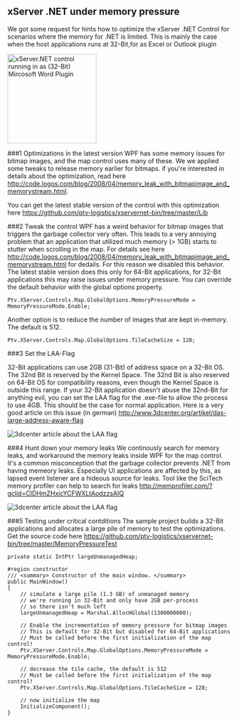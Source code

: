 ## xServer .NET under memory pressure

We got some request for hints how to optimize the xServer .NET Control for scenarios where the memory for .NET is limited. This is mainly the case when the host applications runs at 32-Bit,for as Excel or Outlook plugin

<img src="https://github.com/ptv-logistics/xservernet-bin/blob/master/MemoryPressureTest/screenshots/XServerNetOffice.png =250x"  alt="xServer.NET control running in as (32-Bit) Mircosoft Word Plugin" width="200" height="200"/>

###1 Optimizations in the latest version
WPF has some memory issues for bitmap images, and the map control uses many of these. We we applied some tweaks to release memory earlier for bitmaps. if you're interested in details about the optimization, read here http://code.logos.com/blog/2008/04/memory_leak_with_bitmapimage_and_memorystream.html. 

You can get the latest stable version of the control with this optimization here https://github.com/ptv-logistics/xservernet-bin/tree/master/Lib

###2 Tweak the control
WPF has a weird behavior for bitmap images that triggers the garbage collector very often. This leads to a very annoying problem that an application that utilized much memory (> 1GB) starts to stutter when scrolling in the map. For details see here http://code.logos.com/blog/2008/04/memory_leak_with_bitmapimage_and_memorystream.html for dedails. For this reason we disabled this behavior. The latest stable version does this only for 64-Bit applications, for 32-Bit applications this may raise issues under memory pressure. You can override the default behavior with the global options property.
```
Ptv.XServer.Controls.Map.GlobalOptions.MemoryPressureMode = MemoryPressureMode.Enable;
```

Another option is to reduce the number of images that are kept in-memory. The default is 512.
```
Ptv.XServer.Controls.Map.GlobalOptions.TileCacheSize = 128;
```

###3 Set the LAA-Flag

32-Bit applications can use 2GB (31-Bit) of address space on a 32-Bit OS. The 32nd Bit is reserved by the Kernel Space. The 32nd Bit is also reserved on 64-Bit OS for compatibility reasons, even though the Kernel Space is outside this range. If your 32-Bit application doesn't abuse the 32nd-Bit for anything evil, you can set the LAA flag for the .exe-file to allow the process to use 4GB. This should be the case for normal application. Here is a very good article on this issue (in german) http://www.3dcenter.org/artikel/das-large-address-aware-flag

![3dcenter article about the LAA flag](https://github.com/ptv-logistics/xservernet-bin/blob/master/MemoryPressureTest/screenshots/64bitnolaa.png)

###4 Hunt down your memory leaks
We continously search for memory leaks, and workaround the memory leaks inside WPF for the map control. It's a common misconception that the garbage collector prevents .NET from having memeory leaks. Especially UI applications are affected by this, as lapsed event listener are a hideous source for leaks. Tool like the SciTech memory profiler can help to search for leaks http://memprofiler.com/?gclid=CIDHmZHxicYCFWXLtAodzzsAIQ

![3dcenter article about the LAA flag](https://github.com/ptv-logistics/xservernet-bin/blob/master/MemoryPressureTest/screenshots/scitech.png)

###5 Testing under critical contditions
The sample project builds a 32-Bit applications and allocates a large pile of memory to test the optimizations. Get the source code here https://github.com/ptv-logistics/xservernet-bin/tree/master/MemoryPressureTest

```
private static IntPtr largeUnmanagedHeap;

#region constructor
/// <summary> Constructor of the main window. </summary>
public MainWindow()
{
    // simulate a large pile (1.3 GB) of unmanaged memory
    // we're running in 32-Bit and only have 2GB per-process
    // so there isn't much left
    largeUnmanagedHeap = Marshal.AllocHGlobal(1300000000);

    // Enable the incrementation of memory pressure for bitmap images
    // This is default for 32-Bit but disabled for 64-Bit applications
    // Must be called before the first initialization of the map control!
    Ptv.XServer.Controls.Map.GlobalOptions.MemoryPressureMode = MemoryPressureMode.Enable;
            
    // decrease the tile cache, the default is 512
    // Must be called before the first initialization of the map control!
    Ptv.XServer.Controls.Map.GlobalOptions.TileCacheSize = 128;

    // now initialize the map
    InitializeComponent();
}          
```
